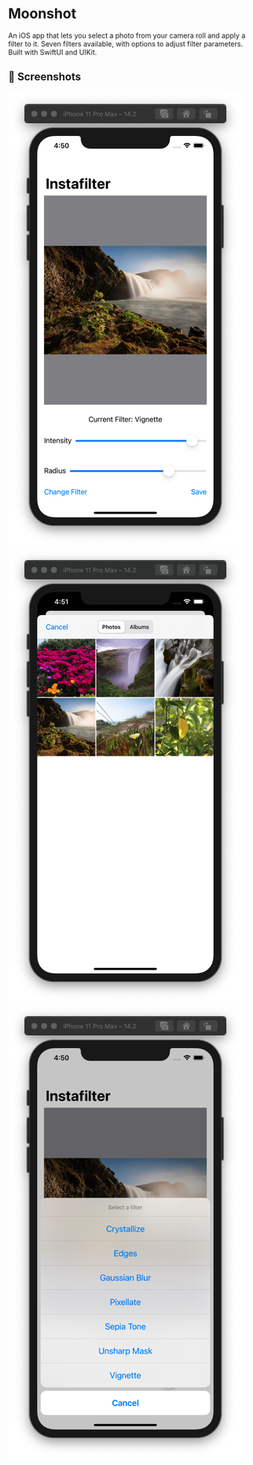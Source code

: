# Moonshot

An iOS app that lets you select a photo from your camera roll and apply a filter to it. 
Seven filters available, with options to adjust filter parameters.
Built with SwiftUI and UIKit.

## 📸 Screenshots

![Instafilter Screenshot 01](./docs/instafilter01.png)
![Instafilter Screenshot 02](./docs/instafilter02.png)
![Instafilter Screenshot 03](./docs/instafilter03.png)
